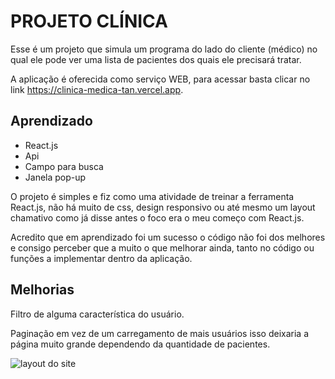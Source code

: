 # PROJETO CLÍNICA

Esse é um projeto que simula um programa do lado do cliente (médico) no qual ele pode ver uma lista de pacientes dos quais ele precisará tratar.

A aplicação é oferecida como serviço WEB, para acessar basta clicar no link https://clinica-medica-tan.vercel.app.

## Aprendizado

- React.js
- Api
- Campo para busca
- Janela pop-up

O projeto é simples e fiz como uma atividade de treinar a ferramenta React.js, não há muito de css, design responsivo ou até mesmo um layout chamativo
como já disse antes o foco era o meu começo com React.js.

Acredito que em aprendizado foi um sucesso o código não foi dos melhores e consigo perceber que a muito o que melhorar ainda, tanto no código ou 
funções a implementar dentro da aplicação.

## Melhorias

Filtro de alguma característica do usuário.

Paginação em vez de um carregamento de mais usuários isso deixaria a página muito grande dependendo da quantidade de pacientes.

![layout do site](https://vercel.com/72172533-db98-4e89-845d-b67865642cd2)
